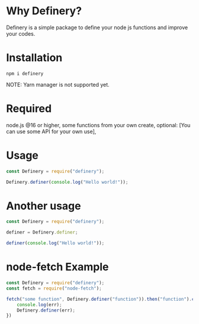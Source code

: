 # Why Definery?

Definery is a simple package to define your node js functions and improve your codes.

# Installation

```
npm i definery
```
NOTE: Yarn manager is not supported yet.



# Required

node.js @16 or higher,
some functions from your own create,
optional: [You can use some API for your own use],


# Usage

```js
const Definery = require("definery");

Definery.definer(console.log("Hello world!"));
```

# Another usage

```js
const Definery = require("definery");

definer = Definery.definer;

definer(console.log("Hello world!"));
```

# node-fetch Example

```js
const Definery = require("definery");
const fetch = require("node-fetch");

fetch("some function", Definery.definer("function")).then("function").catch(err => {
    console.log(err);
    Definery.definer(err);
})

```
